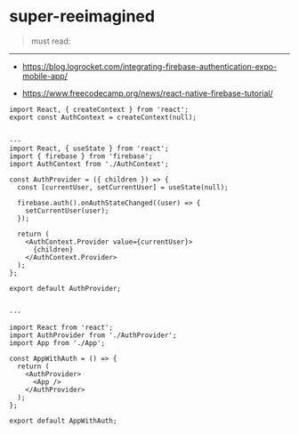 # super-reeimagined

> must read:
---

- <https://blog.logrocket.com/integrating-firebase-authentication-expo-mobile-app/>

- <https://www.freecodecamp.org/news/react-native-firebase-tutorial/>

```` Javascript:
import React, { createContext } from 'react';
export const AuthContext = createContext(null);


---
import React, { useState } from 'react';
import { firebase } from 'firebase';
import AuthContext from './AuthContext';

const AuthProvider = ({ children }) => {
  const [currentUser, setCurrentUser] = useState(null);

  firebase.auth().onAuthStateChanged((user) => {
    setCurrentUser(user);
  });

  return (
    <AuthContext.Provider value={currentUser}>
      {children}
    </AuthContext.Provider>
  );
};

export default AuthProvider;


---

import React from 'react';
import AuthProvider from './AuthProvider';
import App from './App';

const AppWithAuth = () => {
  return (
    <AuthProvider>
      <App />
    </AuthProvider>
  );
};

export default AppWithAuth;

````

